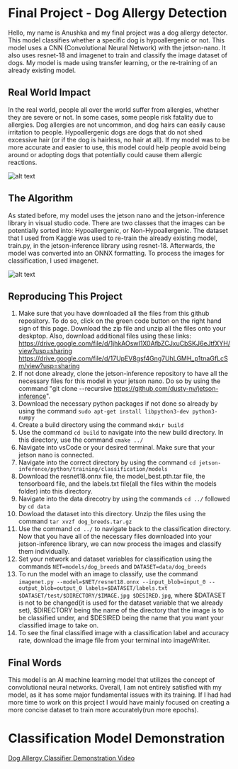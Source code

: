 # Final Project - Dog Allergy Detection
Hello, my name is Anushka and my final project was a dog allergy detector. This model 
classifies whether a specific dog is hypoallergenic or not. This model uses a CNN (Convolutional Neural Network) 
with the jetson-nano. It also uses resnet-18 and imagenet to train and classify the image dataset of dogs. My model is made using
transfer learning, or the re-training of an already existing model.

## Real World Impact
In the real world, people all over the world suffer from allergies, whether they are severe or not. In some cases, some people
risk fatality due to allergies. Dog allergies are not uncommon, and dog hairs can easily cause irritation to people. Hypoallergenic dogs
are dogs that do not shed excessive hair (or if the dog is hairless, no hair at all). If my model was to be more accurate and easier to use,
this model could help people avoid being around or adopting dogs that potentially could cause them allergic reactions.

![alt text](https://github.com/anushkagaur27/Final-Project/assets/141268862/f293088a-8da5-4c0b-a015-ecbf1cb0da21)

## The Algorithm
As stated before, my model uses the jetson nano and the jetson-inference library in visual studio code. There are two classes
that the images can be potentially sorted into: Hypoallergenic, or Non-Hypoallergenic. The dataset that I used from Kaggle was used to re-train 
the already existing model, train.py, in the jetson-inference library using resnet-18. Afterwards, the model was converted into an ONNX formatting. To process the images for classification, I used imagenet. 

![alt text](https://github.com/anushkagaur27/Final-Project/assets/141268862/8f61d6a6-4366-4271-b7ad-ab4984e0c7ca)

## Reproducing This Project
1) Make sure that you have downloaded all the files from this github repository. To do so, click on the green code button on the right
hand sign of this page. Download the zip file and unzip all the files onto your deskptop. Also, download additional files using these links: https://drive.google.com/file/d/1jhkAOswI1X0AfbZCJxuCbSKJ6eJtfXYH/view?usp=sharing https://drive.google.com/file/d/17UpEV8gsf4Gng7UhLGMH_p1tnaGfLcSm/view?usp=sharing 
2) If not done already, clone the jetson-inference repository to have all the necessary files for this model in your jetson nano. Do so by using the command "git clone --recursive https://github.com/dusty-nv/jetson-inference".
3) Download the necessary python packages if not done so already by using the command ```sudo apt-get install libpython3-dev python3-numpy```
4) Create a build directory using the command ```mkdir build```
5) Use the command ```cd build``` to navigate into the new build directory. In this directory, use the command ```cmake ../```
6) Navigate into vsCode or your desired terminal. Make sure that your jetson nano is connected.
7) Navigate into the correct directory by using the command ```cd jetson-inference/python/training/classification/models```
8) Download the resnet18.onnx file, the model_best.pth.tar file, the tensorboard file, and the labels.txt file(all the files within the models folder) into this directory.
9) Navigate into the data direcotry by using the commands ```cd ../``` followed by ```cd data```
10) Dowload the dataset into this directory. Unzip the files using the command ```tar xvzf dog_breeds.tar.gz```
11) Use the command ```cd ../``` to navigate back to the classification directory. Now that you have all of the necessary files downloaded into your jetson-inference library, we can now process the images and classify them individually.
12) Set your network and dataset variables for classification using the commands ```NET=models/dog_breeds``` and ```DATASET=data/dog_breeds```
13) To run the model with an image to classify, use the command ```imagenet.py --model=$NET/resnet18.onnx --input_blob=input_0 --output_blob=output_0 labels=$DATASET/labels.txt $DATASET/test/$DIRECTORY/$IMAGE.jpg $DESIRED.jpg```, where $DATASET is not to be changed(it is used for the dataset variable that we already
set), $DIRECTORY being the name of the directory that the image is to be classified under, and $DESIRED being the name that you want your classified image to take on.
14) To see the final classified image with a classification label and accuracy rate, download the image file from your terminal into imageWriter.

## Final Words
This model is an AI machine learning model that utilizes the concept of convolutional neural networks. Overall, I am not entirely satisfied with my model, as it has some major fundamental issues with its training. If I had had more time to work on this project I would have mainly focused on creating a more concise dataset to train more accurately(run more epochs). 

# Classification Model Demonstration
[Dog Allergy Classifier Demonstration Video](https://youtu.be/8ILD8d3ttj4)
